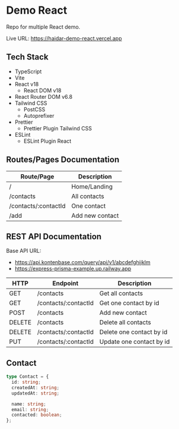 # Demo React

Repo for multiple React demo.

Live URL: https://haidar-demo-react.vercel.app

## Tech Stack

- TypeScript
- Vite
- React v18
  - React DOM v18
- React Router DOM v6.8
- Tailwind CSS
  - PostCSS
  - Autoprefixer
- Prettier
  - Prettier Plugin Tailwind CSS
- ESLint
  - ESLint Plugin React

## Routes/Pages Documentation

| Route/Page           | Description     |
| -------------------- | --------------- |
| /                    | Home/Landing    |
| /contacts            | All contacts    |
| /contacts/:contactId | One contact     |
| /add                 | Add new contact |

## REST API Documentation

Base API URL:

- https://api.kontenbase.com/query/api/v1/abcdefghijklm
- https://express-prisma-example.up.railway.app

| HTTP   | Endpoint             | Description              |
| ------ | -------------------- | ------------------------ |
| GET    | /contacts            | Get all contacts         |
| GET    | /contacts/:contactId | Get one contact by id    |
| POST   | /contacts            | Add new contact          |
| DELETE | /contacts            | Delete all contacts      |
| DELETE | /contacts/:contactId | Delete one contact by id |
| PUT    | /contacts/:contactId | Update one contact by id |

## Contact

```ts
type Contact = {
  id: string;
  createdAt: string;
  updatedAt: string;

  name: string;
  email: string;
  contacted: boolean;
};
```
